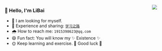 <p>
  <a 
    href="https://github-readme-stats.vercel.app/api?username=wsydxiangwang&show_icons=true&count_private=true&hide_border=true&cache_seconds=1900" 
    target="_blank"
    rel="noopener noreferrer"
  >
    <img 
      align="right" 
      src="https://github-readme-stats.vercel.app/api?username=wsydxiangwang&show_icons=true&count_private=true&hide_border=true&cache_seconds=1900"
    >
  </a>
</p>

### 👋 Hello, I'm LiBai 

- 🍰 I am looking for myself.
- 💬 Experience and sharing: [`学习之路`](https://github.com/wsydxiangwang/note)
- 🌧 How to reach me: `1915398623@qq.com`
- 😄 Fun fact: You will know my ✨ Existence ✨
- 🌞 Keep learning and exercise. 🎈 Good luck 🎈
